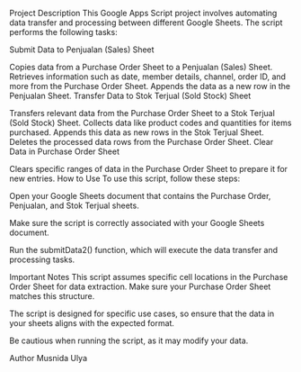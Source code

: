Project Description
This Google Apps Script project involves automating data transfer and processing between different Google Sheets. The script performs the following tasks:

Submit Data to Penjualan (Sales) Sheet

Copies data from a Purchase Order Sheet to a Penjualan (Sales) Sheet.
Retrieves information such as date, member details, channel, order ID, and more from the Purchase Order Sheet.
Appends the data as a new row in the Penjualan Sheet.
Transfer Data to Stok Terjual (Sold Stock) Sheet

Transfers relevant data from the Purchase Order Sheet to a Stok Terjual (Sold Stock) Sheet.
Collects data like product codes and quantities for items purchased.
Appends this data as new rows in the Stok Terjual Sheet.
Deletes the processed data rows from the Purchase Order Sheet.
Clear Data in Purchase Order Sheet

Clears specific ranges of data in the Purchase Order Sheet to prepare it for new entries.
How to Use
To use this script, follow these steps:

Open your Google Sheets document that contains the Purchase Order, Penjualan, and Stok Terjual sheets.

Make sure the script is correctly associated with your Google Sheets document.

Run the submitData2() function, which will execute the data transfer and processing tasks.

Important Notes
This script assumes specific cell locations in the Purchase Order Sheet for data extraction. Make sure your Purchase Order Sheet matches this structure.

The script is designed for specific use cases, so ensure that the data in your sheets aligns with the expected format.

Be cautious when running the script, as it may modify your data.

Author
Musnida Ulya


